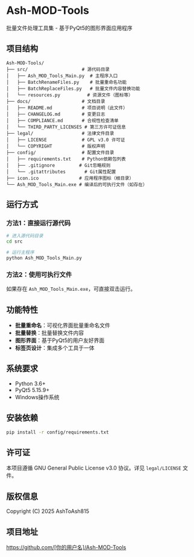 # Ash-MOD-Tools

批量文件处理工具集 - 基于PyQt5的图形界面应用程序

## 项目结构

```
Ash-MOD-Tools/
├── src/                    # 源代码目录
│   ├── Ash_MOD_Tools_Main.py  # 主程序入口
│   ├── BatchRenameFiles.py    # 批量重命名功能
│   ├── BatchReplaceFiles.py   # 批量文件内容替换功能
│   └── resources.py          # 资源文件（图标等）
├── docs/                   # 文档目录
│   ├── README.md           # 项目说明（此文件）
│   ├── CHANGELOG.md        # 变更日志
│   ├── COMPLIANCE.md       # 合规性检查清单
│   └── THIRD_PARTY_LICENSES # 第三方许可证信息
├── legal/                  # 法律文件目录
│   ├── LICENSE             # GPL v3.0 许可证
│   └── COPYRIGHT           # 版权声明
├── config/                 # 配置文件目录
│   ├── requirements.txt    # Python依赖包列表
│   ├── .gitignore         # Git忽略规则
│   └── .gitattributes       # Git属性配置
├── icon.ico               # 应用程序图标（根目录）
└── Ash_MOD_Tools_Main.exe # 编译后的可执行文件（如存在）
```

## 运行方式

### 方法1：直接运行源代码
```bash
# 进入源代码目录
cd src

# 运行主程序
python Ash_MOD_Tools_Main.py
```

### 方法2：使用可执行文件
如果存在 `Ash_MOD_Tools_Main.exe`，可直接双击运行。

## 功能特性

- **批量重命名**：可视化界面批量重命名文件
- **批量替换**：批量替换文件内容
- **图形界面**：基于PyQt5的用户友好界面
- **标签页设计**：集成多个工具于一体

## 系统要求

- Python 3.6+
- PyQt5 5.15.9+
- Windows操作系统

## 安装依赖

```bash
pip install -r config/requirements.txt
```

## 许可证

本项目遵循 GNU General Public License v3.0 协议。详见 `legal/LICENSE` 文件。

## 版权信息

Copyright (C) 2025 AshToAsh815

## 项目地址

https://github.com/[你的用户名]/Ash-MOD-Tools